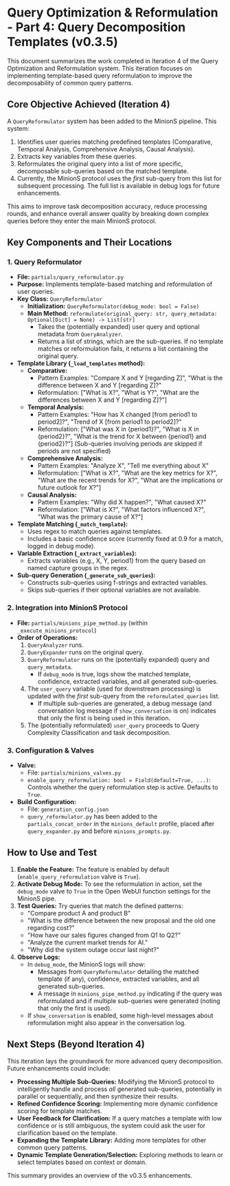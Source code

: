 # Query Optimization & Reformulation - Part 4: Query Decomposition Templates (v0.3.5)

This document summarizes the work completed in Iteration 4 of the Query Optimization and Reformulation system. This iteration focuses on implementing template-based query reformulation to improve the decomposability of common query patterns.

## Core Objective Achieved (Iteration 4)

A `QueryReformulator` system has been added to the MinionS pipeline. This system:
1.  Identifies user queries matching predefined templates (Comparative, Temporal Analysis, Comprehensive Analysis, Causal Analysis).
2.  Extracts key variables from these queries.
3.  Reformulates the original query into a list of more specific, decomposable sub-queries based on the matched template.
4.  Currently, the MinionS protocol uses the *first* sub-query from this list for subsequent processing. The full list is available in debug logs for future enhancements.

This aims to improve task decomposition accuracy, reduce processing rounds, and enhance overall answer quality by breaking down complex queries before they enter the main MinionS protocol.

## Key Components and Their Locations

### 1. Query Reformulator

*   **File:** `partials/query_reformulator.py`
*   **Purpose:** Implements template-based matching and reformulation of user queries.
*   **Key Class:** `QueryReformulator`
    *   **Initialization:** `QueryReformulator(debug_mode: bool = False)`
    *   **Main Method:** `reformulate(original_query: str, query_metadata: Optional[Dict] = None) -> List[str]`
        *   Takes the (potentially expanded) user query and optional metadata from `QueryAnalyzer`.
        *   Returns a list of strings, which are the sub-queries. If no template matches or reformulation fails, it returns a list containing the original query.
*   **Template Library (`_load_templates` method):**
    *   **Comparative:**
        *   Pattern Examples: "Compare X and Y [regarding Z]", "What is the difference between X and Y [regarding Z]?"
        *   Reformulation: ["What is X?", "What is Y?", "What are the differences between X and Y [regarding Z]?"]
    *   **Temporal Analysis:**
        *   Pattern Examples: "How has X changed [from period1 to period2]?", "Trend of X [from period1 to period2]?"
        *   Reformulation: ["What was X in {period1}?", "What is X in {period2}?", "What is the trend for X between {period1} and {period2}?"] (Sub-queries involving periods are skipped if periods are not specified)
    *   **Comprehensive Analysis:**
        *   Pattern Examples: "Analyze X", "Tell me everything about X"
        *   Reformulation: ["What is X?", "What are the key metrics for X?", "What are the recent trends for X?", "What are the implications or future outlook for X?"]
    *   **Causal Analysis:**
        *   Pattern Examples: "Why did X happen?", "What caused X?"
        *   Reformulation: ["What is X?", "What factors influenced X?", "What was the primary cause of X?"]
*   **Template Matching (`_match_template`):**
    *   Uses regex to match queries against templates.
    *   Includes a basic confidence score (currently fixed at 0.9 for a match, logged in debug mode).
*   **Variable Extraction (`_extract_variables`):**
    *   Extracts variables (e.g., X, Y, period1) from the query based on named capture groups in the regex.
*   **Sub-query Generation (`_generate_sub_queries`):**
    *   Constructs sub-queries using f-strings and extracted variables.
    *   Skips sub-queries if their optional variables are not available.

### 2. Integration into MinionS Protocol

*   **File:** `partials/minions_pipe_method.py` (within `_execute_minions_protocol`)
*   **Order of Operations:**
    1.  `QueryAnalyzer` runs.
    2.  `QueryExpander` runs on the original query.
    3.  `QueryReformulator` runs on the (potentially expanded) query and `query_metadata`.
        *   If `debug_mode` is true, logs show the matched template, confidence, extracted variables, and all generated sub-queries.
    4.  The `user_query` variable (used for downstream processing) is updated with the *first* sub-query from the `reformulated_queries` list.
        *   If multiple sub-queries are generated, a debug message (and conversation log message if `show_conversation` is on) indicates that only the first is being used in this iteration.
    5.  The (potentially reformulated) `user_query` proceeds to Query Complexity Classification and task decomposition.

### 3. Configuration & Valves

*   **Valve:**
    *   File: `partials/minions_valves.py`
    *   `enable_query_reformulation: bool = Field(default=True, ...)`: Controls whether the query reformulation step is active. Defaults to `True`.
*   **Build Configuration:**
    *   File: `generation_config.json`
    *   `query_reformulator.py` has been added to the `partials_concat_order` in the `minions_default` profile, placed after `query_expander.py` and before `minions_prompts.py`.

## How to Use and Test

1.  **Enable the Feature:** The feature is enabled by default (`enable_query_reformulation` valve is `True`).
2.  **Activate Debug Mode:** To see the reformulation in action, set the `debug_mode` valve to `True` in the Open WebUI function settings for the MinionS pipe.
3.  **Test Queries:** Try queries that match the defined patterns:
    *   "Compare product A and product B"
    *   "What is the difference between the new proposal and the old one regarding cost?"
    *   "How have our sales figures changed from Q1 to Q2?"
    *   "Analyze the current market trends for AI."
    *   "Why did the system outage occur last night?"
4.  **Observe Logs:**
    *   In `debug_mode`, the MinionS logs will show:
        *   Messages from `QueryReformulator` detailing the matched template (if any), confidence, extracted variables, and all generated sub-queries.
        *   A message in `minions_pipe_method.py` indicating if the query was reformulated and if multiple sub-queries were generated (noting that only the first is used).
    *   If `show_conversation` is enabled, some high-level messages about reformulation might also appear in the conversation log.

## Next Steps (Beyond Iteration 4)

This iteration lays the groundwork for more advanced query decomposition. Future enhancements could include:
*   **Processing Multiple Sub-Queries:** Modifying the MinionS protocol to intelligently handle and process *all* generated sub-queries, potentially in parallel or sequentially, and then synthesize their results.
*   **Refined Confidence Scoring:** Implementing more dynamic confidence scoring for template matches.
*   **User Feedback for Clarification:** If a query matches a template with low confidence or is still ambiguous, the system could ask the user for clarification based on the template.
*   **Expanding the Template Library:** Adding more templates for other common query patterns.
*   **Dynamic Template Generation/Selection:** Exploring methods to learn or select templates based on context or domain.

This summary provides an overview of the v0.3.5 enhancements.
```
